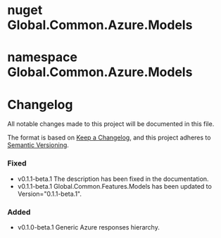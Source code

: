# nuget Global.Common.Azure.Models

# namespace Global.Common.Azure.Models

# Changelog

All notable changes made to this project will be documented in this file.


The format is based on [Keep a Changelog](https://keepachangelog.com/en/1.1.0/),
and this project adheres to [Semantic Versioning](https://semver.org/spec/v2.0.0.html).

### Fixed
- v0.1.1-beta.1 The description has been fixed in the documentation.
- v0.1.1-beta.1 Global.Common.Features.Models has been updated to Version="0.1.1-beta.1".
		  
### Added
- v0.1.0-beta.1 Generic Azure responses hierarchy.